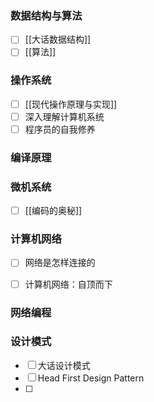 ### 数据结构与算法
- [ ] [[大话数据结构]]
- [ ] [[算法]]

### 操作系统
- [ ] [[现代操作原理与实现]]
- [ ] 深入理解计算机系统
- [ ] 程序员的自我修养

### 编译原理


### 微机系统
- [ ] [[编码的奥秘]]


### 计算机网络
- [ ] 网络是怎样连接的
- [ ] 计算机网络：自顶而下


### 网络编程


### 设计模式
- [ ] 大话设计模式
- [ ] Head First Design Pattern
- [ ] 
